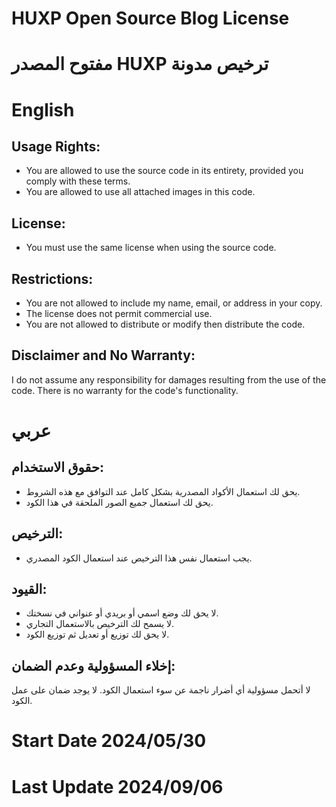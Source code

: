 # HUXP Open Source Blog License
# مفتوح المصدر HUXP ترخيص مدونة
# English
## Usage Rights:
- You are allowed to use the source code in its entirety, provided you comply with these terms.
- You are allowed to use all attached images in this code.
## License:
- You must use the same license when using the source code.
## Restrictions:
- You are not allowed to include my name, email, or address in your copy.
- The license does not permit commercial use.
- You are not allowed to distribute or modify then distribute the code.
## Disclaimer and No Warranty:
I do not assume any responsibility for damages resulting from the use of the code.
There is no warranty for the code's functionality.
# عربي
## حقوق الاستخدام:
- يحق لك استعمال الأكواد المصدرية بشكل كامل عند التوافق مع هذه الشروط.
- يحق لك استعمال جميع الصور الملحقة في هذا الكود.
## الترخيص:
- يجب استعمال نفس هذا الترخيص عند استعمال الكود المصدري.
## القيود:
- لا يحق لك وضع اسمي أو بريدي أو عنواني في نسختك.
- لا يسمح لك الترخيص بالاستعمال التجاري.
- لا يحق لك توزيع أو تعديل ثم توزيع الكود.
## إخلاء المسؤولية وعدم الضمان:
لا أتحمل مسؤولية أي أضرار ناجمة عن سوء استعمال الكود.
لا يوجد ضمان على عمل الكود.
# Start Date 2024/05/30
# Last Update 2024/09/06
